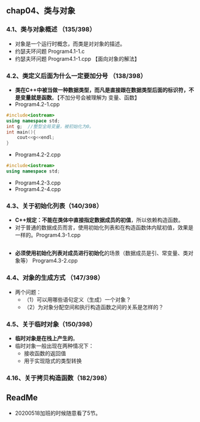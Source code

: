 ## chap04、类与对象

### 4.1、类与对象概述  （135/398）

+ 对象是一个运行时概念，而类是对对象的描述。
+ 约瑟夫环问题 Program4.1-1.c
+ 约瑟夫环问题 Program4.1-1.cpp 【面向对象的解法】

### 4.2、类定义后面为什么一定要加分号  （138/398）

+ **类在C++中被当做一种数据类型，而凡是直接跟在数据类型后面的标识符，不是变量就是函数**。【不加分号会被理解为 变量、函数】
+ Program4.2-1.cpp

```cpp
#include<iostream>
using namespace std;
int g;  //整型全局变量，被初始化为0。
int main(){
    cout<<g<<endl;
}
```

+ Program4.2-2.cpp

```cpp
#include<iostream>
using namespace std;
```

+ Program4.2-3.cpp
+ Program4.2-4.cpp

### 4.3、关于初始化列表（140/398）

+ **C++规定：不能在类体中直接指定数据成员的初值**，所以依赖构造函数。
+ 对于普通的数据成员而言，使用初始化列表和在构造函数体内赋初值，效果是一样的。Program4.3-1.cpp

```cpp

```

+ **必须使用初始化列表对成员进行初始化**的场景（数据成员是引、常变量、类对象等） Program4.3-2.cpp

### 4.4、对象的生成方式 （147/398）

+ 两个问题：
  + （1）可以用哪些语句定义（生成）一个对象？
  + （2）为对象分配空间和执行构造函数之间的关系是怎样的？

### 4.5、关于临时对象（150/398）

+ **临时对象是在栈上产生的**。
+ 临时对象一般出现在两种情况下：
  + 接收函数的返回值
  + 用于实现隐式的类型转换

### 4.16、关于拷贝构造函数（182/398）

## ReadMe

+ 20200518加班的时候随意看了5节。